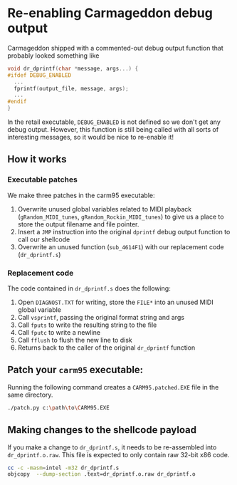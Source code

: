 # Re-enabling Carmageddon debug output

Carmageddon shipped with a commented-out debug output function that probably looked something like

```c
void dr_dprintf(char *message, args...) {
#ifdef DEBUG_ENABLED
  ...
  fprintf(output_file, message, args);
  ...
#endif
}
```

In the retail executable, `DEBUG_ENABLED` is not defined so we don't get any debug output. However, this function is still being called with all sorts of interesting messages, so it would be nice to re-enable it!

## How it works

### Executable patches

We make three patches in the carm95 executable:

1) Overwrite unused global variables related to MIDI playback (`gRandom_MIDI_tunes`, `gRandom_Rockin_MIDI_tunes`) to give us a place to store the output filename and file pointer.
2) Insert a `JMP` instruction into the original `dprintf` debug output function to call our shellcode
3) Overwrite an unused function (`sub_4614F1`) with our replacement code (`dr_dprintf.s`)

### Replacement code

The code contained in `dr_dprintf.s` does the following:

1) Open `DIAGNOST.TXT` for writing, store the `FILE*` into an unused MIDI global variable
2) Call `vsprintf`, passing the original format string and args
3) Call `fputs` to write the resulting string to the file
4) Call `fputc` to write a newline
5) Call `fflush` to flush the new line to disk
6) Returns back to the caller of the original `dr_dprintf` function


## Patch your `carm95` executable:

Running the following command creates a `CARM95.patched.EXE` file in the same directory.

```bash
./patch.py c:\path\to\CARM95.EXE
```



## Making changes to the shellcode payload
If you make a change to `dr_dprintf.s`, it needs to be re-assembled into `dr_dprintf.o.raw`. This file is expected to only contain raw 32-bit x86 code.

```bash
cc -c -masm=intel -m32 dr_dprintf.s
objcopy  --dump-section .text=dr_dprintf.o.raw dr_dprintf.o
```

